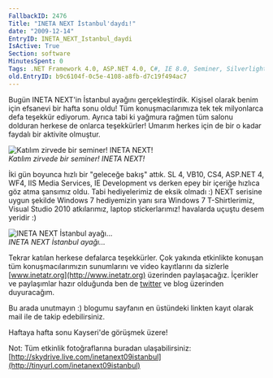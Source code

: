 ```yaml
---
FallbackID: 2476
Title: "INETA NEXT İstanbul'daydı!"
date: "2009-12-14"
EntryID: INETA_NEXT_Istanbul_daydi
IsActive: True
Section: software
MinutesSpent: 0
Tags: .NET Framework 4.0, ASP.NET 4.0, C#, IE 8.0, Seminer, Silverlight 4, Visual Basic 2010, Visual Studio 2010, WCF, WF, Visual Basic .NET, Internet Explorer, ASP.NET
old.EntryID: b9c6104f-0c5e-4108-a8fb-d7c19f494ac7
---
```

Bugün INETA NEXT'in İstanbul ayağını gerçekleştirdik. Kişisel olarak
benim için efsanevi bir hafta sonu oldu! Tüm konuşmacılarımıza tek tek
milyonlarca defa teşekkür ediyorum. Ayrıca tabi ki yağmura rağmen tüm
salonu dolduran herkese de onlarca teşekkürler! Umarım herkes için de
bir o kadar faydalı bir aktivite olmuştur.

![Katılım zirvede bir seminer! INETA
NEXT!](media/INETA_NEXT_Istanbul_daydi/13122009_1.jpg)\
*Katılım zirvede bir seminer! INETA NEXT!*

İki gün boyunca hızlı bir "geleceğe bakış" attık. SL 4, VB10, CS4,
ASP.NET 4, WF4, IIS Media Services, IE Development vs derken epey bir
içeriğe hızlıca göz atma şansımız oldu. Tabi hediyelerimiz de eksik
olmadı :) NEXT serisine uygun şekilde Windows 7 hediyemizin yanı sıra
Windows 7 T-Shirtlerimiz, Visual Studio 2010 atkılarımız, laptop
stickerlarımız! havalarda uçuştu desem yeridir :)

![INETA NEXT İstanbul
ayağı...](media/INETA_NEXT_Istanbul_daydi/13122009_2.jpg)\
*INETA NEXT İstanbul ayağı...*

Tekrar katılan herkese defalarca teşekkürler. Çok yakında etkinlikte
konuşan tüm konuşmacılarımızın sunumlarını ve video kayıtlarını da
sizlerle [www.inetatr.org](http://www.inetatr.org) üzerinden
paylaşacağız. İçerikler ve paylaşımlar hazır olduğunda ben de
[twitter](http://www.twitter.com/daronyondem) ve blog üzerinden
duyuracağım.

Bu arada unutmayın :) blogumu sayfanın en üstündeki linkten kayıt olarak
mail ile de takip edebilirsiniz.

Haftaya hafta sonu Kayseri'de görüşmek üzere!

Not: Tüm etkinlik fotoğraflarına buradan ulaşabilirsiniz:
[http://skydrive.live.com/inetanext09istanbul](http://tinyurl.com/inetanext09istanbul)


